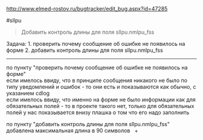 http://www.elmed-rostov.ru/bugtracker/edit_bug.aspx?id=47285

#sllpu

>	Добавить контроль длины для поля sllpu.nmlpu_fss

Задача:
	1. проверить почему сообщение об ошибке не появилось на форме
	2. добавить контроль длины для поля sllpu.nmlpu_fss

---

по пункту "проверить почему сообщение об ошибке не появилось на форме"  
если имелось ввиду, что в принципе сообщения никакого не было по типу уведомлений и ошибок - то они есть и показываются как обычно, с указанием cdlog   
если имелось ввиду, что именно на форме не было информации как для обязательных полей - то в проекте такого нет, только для обязательных полей у нас показывается внизу плашка о том что его надо заполнить

по пункту "добавить контроль длины для поля sllpu.nmlpu_fss"  
добавлена максимальная длина в 90 символов   +


